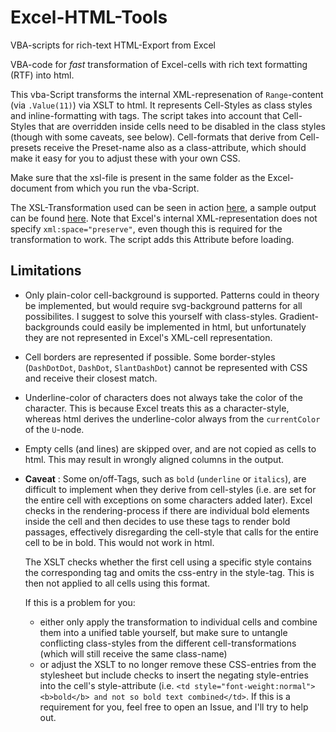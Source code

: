 # Excel-HTML-Tools
VBA-scripts for rich-text HTML-Export from Excel

VBA-code for *fast* transformation of Excel-cells with rich text formatting (RTF) into html.

This vba-Script transforms the internal XML-represenation of `Range`-content (via `.Value(11)`) via XSLT to html. It represents Cell-Styles as class styles and inline-formatting with tags. The script takes into account that Cell-Styles that are overridden inside cells need to be disabled in the class styles (though with some caveats, see below).
Cell-formats that derive from Cell-presets receive the Preset-name also as a class-attribute, which should make it easy for you to adjust these with your own CSS.

Make sure that the xsl-file is present in the same folder as the Excel-document from which you run the vba-Script.

The XSL-Transformation used can be seen in action [here](https://xsltfiddle.liberty-development.net/jyH9rM8/2), a sample output can be found [here](https://jsfiddle.net/mheim/u5L63cg1/). Note that Excel's internal XML-representation does not specify `xml:space="preserve"`, even though this is required for the transformation to work. The script adds this Attribute before loading.

## Limitations
* Only plain-color cell-background is supported. Patterns could in theory be implemented, but would require svg-background patterns for all possibilites. I suggest to solve this yourself with class-styles. Gradient-backgrounds could easily be implemented in html, but unfortunately they are not represented in Excel's XML-cell representation.
* Cell borders are represented if possible. Some border-styles (`DashDotDot`, `DashDot`, `SlantDashDot`) cannot be represented with CSS and receive their closest match.
* Underline-color of characters does not always take the color of the character. This is because Excel treats this as a character-style, whereas html derives the underline-color always from the `currentColor` of the `U`-node.
* Empty cells (and lines) are skipped over, and are not copied as cells to html. This may result in wrongly aligned columns in the output.
* **Caveat** : Some on/off-Tags, such as `bold` (`underline` or `italics`), are difficult to implement when they derive from cell-styles (i.e. are set for the entire cell with exceptions on some characters added later). Excel checks in the rendering-process if there are individual bold elements inside the cell and then decides to use these tags to render bold passages, effectively disregarding the cell-style that calls for the entire cell to be in bold. This would not work in html.
  
  The XSLT checks whether the first cell using a specific style contains the corresponding tag and omits the css-entry in the style-tag. This is then not applied to all cells using this format.
  
  If this is a problem for you:
  * either only apply the transformation to individual cells and combine them into a unified table yourself, but make sure to untangle conflicting class-styles from the different cell-transformations (which will still receive the same class-name)
  * or adjust the XSLT to no longer remove these CSS-entries from the stylesheet but include checks to insert the negating style-entries into the cell's style-attribute (i.e. `<td style="font-weight:normal"><b>bold</b> and not so bold text combined</td>`. If this is a requirement for you, feel free to open an Issue, and I'll try to help out.
